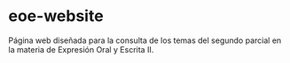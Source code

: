 # eoe-website
Página web diseñada para la consulta de los temas del segundo parcial en la materia de Expresión Oral y Escrita II.
